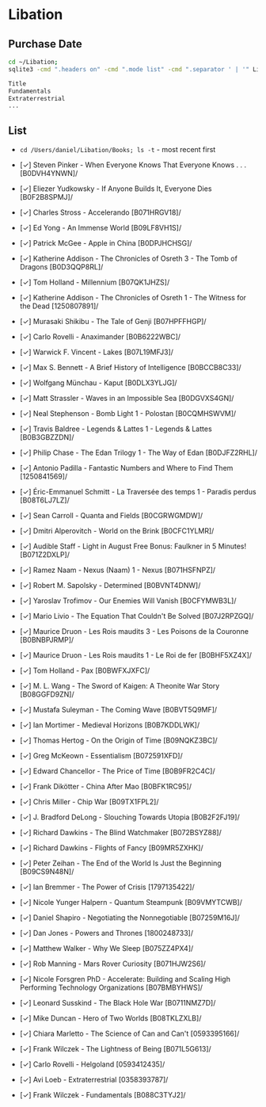 # Libation

## Purchase Date

```bash
cd ~/Libation;
sqlite3 -cmd ".headers on" -cmd ".mode list" -cmd ".separator ' | '" LibationContext.db "SELECT b.Title, strftime('%Y-%m-%dT%H:%M:%SZ', MIN(lb.\"$purchaseCol\"), 'utc') FROM LibraryBooks lb JOIN Books b ON b.rowid = lb.\"$bookIdCol\" GROUP BY lb.\"$bookIdCol\", b.Title ORDER BY MIN(lb.\"$purchaseCol\");" | sed 's/ | / | /' | column -t -s '|'

Title                                                                        strftime('%Y-%m-%dT%H:%M:%SZ', MIN(lb."DateAdded"), 'utc')
Fundamentals                                                                 2021-01-27T08:02:01Z
Extraterrestrial                                                             2021-02-13T14:30:55Z
...

```

## List

- `cd /Users/daniel/Libation/Books; ls -t` - most recent first

- [✓] Steven Pinker - When Everyone Knows That Everyone Knows . . . [B0DVH4YNWN]/
- [✓] Eliezer Yudkowsky - If Anyone Builds It, Everyone Dies [B0F2B8SPMJ]/
- [✓] Charles Stross - Accelerando [B071HRGV18]/
- [✓] Ed Yong - An Immense World [B09LF8VH1S]/
- [✓] Patrick McGee - Apple in China [B0DPJHCHSG]/
- [✓] Katherine Addison - The Chronicles of Osreth 3 - The Tomb of Dragons [B0D3QQP8RL]/
- [✓] Tom Holland - Millennium [B07QK1JHZS]/
- [✓] Katherine Addison - The Chronicles of Osreth 1 - The Witness for the Dead [1250807891]/
- [✓] Murasaki Shikibu - The Tale of Genji [B07HPFFHGP]/
- [✓] Carlo Rovelli - Anaximander [B0B6222WBC]/
- [✓] Warwick F. Vincent - Lakes [B07L19MFJ3]/
- [✓] Max S. Bennett - A Brief History of Intelligence [B0BCCB8C33]/
- [✓] Wolfgang Münchau - Kaput [B0DLX3YLJG]/
- [✓] Matt Strassler - Waves in an Impossible Sea [B0DGVXS4GN]/
- [✓] Neal Stephenson - Bomb Light 1 - Polostan [B0CQMHSWVM]/
- [✓] Travis Baldree - Legends & Lattes 1 - Legends & Lattes [B0B3GBZZDN]/
- [✓] Philip Chase - The Edan Trilogy 1 - The Way of Edan [B0DJFZ2RHL]/
- [✓] Antonio Padilla - Fantastic Numbers and Where to Find Them [1250841569]/
- [✓] Éric-Emmanuel Schmitt - La Traversée des temps 1 - Paradis perdus [B08T6LJ7LZ]/
- [✓] Sean Carroll - Quanta and Fields [B0CGRWGMDW]/
- [✓] Dmitri Alperovitch - World on the Brink [B0CFC1YLMR]/
- [✓] Audible Staff - Light in August Free Bonus: Faulkner in 5 Minutes! [B071Z2DXLP]/
- [✓] Ramez Naam - Nexus (Naam) 1 - Nexus [B071HSFNPZ]/
- [✓] Robert M. Sapolsky - Determined [B0BVNT4DNW]/
- [✓] Yaroslav Trofimov - Our Enemies Will Vanish [B0CFYMWB3L]/
- [✓] Mario Livio - The Equation That Couldn't Be Solved [B07J2RPZGQ]/
- [✓] Maurice Druon - Les Rois maudits 3 - Les Poisons de la Couronne [B0BNBPJRMP]/
- [✓] Maurice Druon - Les Rois maudits 1 - Le Roi de fer [B0BHF5XZ4X]/
- [✓] Tom Holland - Pax [B0BWFXJXFC]/
- [✓] M. L. Wang - The Sword of Kaigen: A Theonite War Story [B08GGFD9ZN]/
- [✓] Mustafa Suleyman - The Coming Wave [B0BVT5Q9MF]/
- [✓] Ian Mortimer - Medieval Horizons [B0B7KDDLWK]/
- [✓] Thomas Hertog - On the Origin of Time [B09NQKZ3BC]/
- [✓] Greg McKeown - Essentialism [B072591XFD]/
- [✓] Edward Chancellor - The Price of Time [B0B9FR2C4C]/
- [✓] Frank Dikötter - China After Mao [B0BFK1RC95]/
- [✓] Chris Miller - Chip War [B09TX1FPL2]/
- [✓] J. Bradford DeLong - Slouching Towards Utopia [B0B2F2FJ19]/
- [✓] Richard Dawkins - The Blind Watchmaker [B072BSYZ88]/
- [✓] Richard Dawkins - Flights of Fancy [B09MR5ZXHK]/
- [✓] Peter Zeihan - The End of the World Is Just the Beginning [B09CS9N48N]/
- [✓] Ian Bremmer - The Power of Crisis [1797135422]/
- [✓] Nicole Yunger Halpern - Quantum Steampunk [B09VMYTCWB]/
- [✓] Daniel Shapiro - Negotiating the Nonnegotiable [B07259M16J]/
- [✓] Dan Jones - Powers and Thrones [1800248733]/
- [✓] Matthew Walker - Why We Sleep [B075ZZ4PX4]/
- [✓] Rob Manning - Mars Rover Curiosity [B071HJW2S6]/
- [✓] Nicole Forsgren PhD - Accelerate: Building and Scaling High Performing Technology Organizations [B07BMBYHWS]/
- [✓] Leonard Susskind - The Black Hole War [B0711NMZ7D]/
- [✓] Mike Duncan - Hero of Two Worlds [B08TKLZXLB]/
- [✓] Chiara Marletto - The Science of Can and Can't [0593395166]/
- [✓] Frank Wilczek - The Lightness of Being [B071L5G613]/
- [✓] Carlo Rovelli - Helgoland [0593412435]/
- [✓] Avi Loeb - Extraterrestrial [0358393787]/
- [✓] Frank Wilczek - Fundamentals [B088C3TYJ2]/

